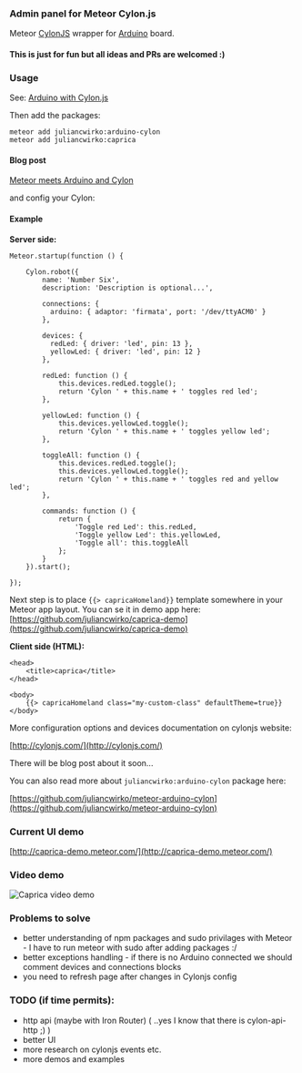 ### Admin panel for Meteor Cylon.js
Meteor [CylonJS](http://cylonjs.com/) wrapper for [Arduino](http://arduino.cc/) board.

#### This is just for fun but all ideas and PRs are welcomed :)

### Usage

See: [Arduino with Cylon.js](http://cylonjs.com/documentation/platforms/arduino/#how-to-connect)

Then add the packages:

    meteor add juliancwirko:arduino-cylon
    meteor add juliancwirko:caprica

#### Blog post

[Meteor meets Arduino and Cylon](http://julian.io/meteor-meets-arduino-and-cylon/)

and config your Cylon:

#### Example

**Server side:**

    Meteor.startup(function () {

        Cylon.robot({
            name: 'Number Six',
            description: 'Description is optional...',

            connections: {
              arduino: { adaptor: 'firmata', port: '/dev/ttyACM0' }
            },

            devices: {
              redLed: { driver: 'led', pin: 13 },
              yellowLed: { driver: 'led', pin: 12 }
            },

            redLed: function () {
                this.devices.redLed.toggle();
                return 'Cylon ' + this.name + ' toggles red led';
            },

            yellowLed: function () {
                this.devices.yellowLed.toggle();
                return 'Cylon ' + this.name + ' toggles yellow led';
            },

            toggleAll: function () {
                this.devices.redLed.toggle();
                this.devices.yellowLed.toggle();
                return 'Cylon ' + this.name + ' toggles red and yellow led';
            },

            commands: function () {
                return {
                    'Toggle red Led': this.redLed,
                    'Toggle yellow Led': this.yellowLed,
                    'Toggle all': this.toggleAll
                };
            }
        }).start();

    });

Next step is to place ````{{> capricaHomeland}}```` template somewhere in your Meteor app layout.
You can se it in demo app here: [https://github.com/juliancwirko/caprica-demo](https://github.com/juliancwirko/caprica-demo)

**Client side (HTML):**

    <head>
        <title>caprica</title>
    </head>

    <body>
        {{> capricaHomeland class="my-custom-class" defaultTheme=true}}
    </body>


More configuration options and devices documentation on cylonjs website:

[http://cylonjs.com/](http://cylonjs.com/)

There will be blog post about it soon...

You can also read more about ````juliancwirko:arduino-cylon```` package here:

[https://github.com/juliancwirko/meteor-arduino-cylon](https://github.com/juliancwirko/meteor-arduino-cylon)

### Current UI demo
[http://caprica-demo.meteor.com/](http://caprica-demo.meteor.com/)

### Video demo
![Caprica video demo](http://redsunmedia.pl/arduino/caprica1.gif)

### Problems to solve

- better understanding of npm packages and sudo privilages with Meteor - I have to run meteor with sudo after adding packages :/
- better exceptions handling - if there is no Arduino connected we should comment devices and connections blocks
- you need to refresh page after changes in Cylonjs config

### TODO (if time permits):

- http api (maybe with Iron Router) ( ..yes I know that there is cylon-api-http ;) )
- better UI
- more research on cylonjs events etc.
- more demos and examples
